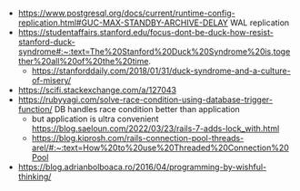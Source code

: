 - https://www.postgresql.org/docs/current/runtime-config-replication.html#GUC-MAX-STANDBY-ARCHIVE-DELAY WAL replication
- https://studentaffairs.stanford.edu/focus-dont-be-duck-how-resist-stanford-duck-syndrome#:~:text=The%20Stanford%20Duck%20Syndrome%20is,together%20all%20of%20the%20time.
	- https://stanforddaily.com/2018/01/31/duck-syndrome-and-a-culture-of-misery/
- https://scifi.stackexchange.com/a/127043
- https://rubyyagi.com/solve-race-condition-using-database-trigger-function/ DB handles race condition better than application
	- but application is ultra convenient https://blog.saeloun.com/2022/03/23/rails-7-adds-lock_with.html
	- https://blog.kiprosh.com/rails-connection-pool-threads-arel/#:~:text=How%20to%20use%20Threaded%20Connection%20Pool
- https://blog.adrianbolboaca.ro/2016/04/programming-by-wishful-thinking/